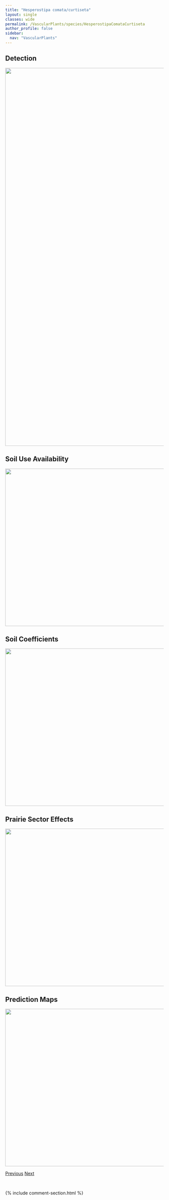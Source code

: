 ```yaml
---
title: "Hesperostipa comata/curtiseta"
layout: single
classes: wide
permalink: /VascularPlants/species/HesperostipaComataCurtiseta
author_profile: false
sidebar:
  nav: "VascularPlants"
---
```


<h2>Detection</h2>

<a href="https://drive.google.com/uc?export=view&id=1Q3E-mVkbz8Yxkd4Og_cPbA5VVUTz596s">
<img src="https://drive.google.com/uc?export=view&id=1Q3E-mVkbz8Yxkd4Og_cPbA5VVUTz596s" height = "1200" width = "800">
</a>


<h2>Soil Use Availability</h2>

<a href="https://drive.google.com/uc?export=view&id=1E_zOtdnIDumrhgoFLLu3OfLBFFBXoemu">
<img src="https://drive.google.com/uc?export=view&id=1E_zOtdnIDumrhgoFLLu3OfLBFFBXoemu" height = "500" width = "1000">
</a>


<h2>Soil Coefficients</h2>

<a href="https://drive.google.com/uc?export=view&id=1ugrCCiwxf9McRVzpbVzM3eYm8yg6ma4d">
<img src="https://drive.google.com/uc?export=view&id=1ugrCCiwxf9McRVzpbVzM3eYm8yg6ma4d" height = "500" width = "1000">
</a>


<h2>Prairie Sector Effects</h2>

<a href="https://drive.google.com/uc?export=view&id=1am3lIVU267Y9PSfYXBK7RNFYMCKB4NEG">
<img src="https://drive.google.com/uc?export=view&id=1am3lIVU267Y9PSfYXBK7RNFYMCKB4NEG" height = "500" width = "1000">
</a>


<h2>Prediction Maps</h2>

<a href="https://drive.google.com/uc?export=view&id=1qQP2sVP541mcjkkX4UV3Rm0kRms_uy5E">
<img src="https://drive.google.com/uc?export=view&id=1qQP2sVP541mcjkkX4UV3Rm0kRms_uy5E" height = "500" width = "1000">
</a>


<a href="/DevelopmentWebsite/VascularPlants/species/HesperisMatronalis" class="pagination--pager" title="Hesperis matronalis">Previous</a> <a href="/DevelopmentWebsite/VascularPlants/species/HesperostipaSpartea" class="pagination--pager" title="Hesperostipa spartea">Next</a>

<p>&nbsp;</p>

{% include comment-section.html %}
